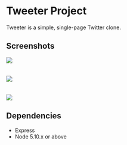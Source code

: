 # Tweeter Project

Tweeter is a simple, single-page Twitter clone.



## Screenshots


<img src="https://i.imgur.com/rSHdB5a.png?1"/>

<br/>
<br/>
<br/>
<img src= "https://i.imgur.com/TcrGjyb.png" />
<br/>
<br/>
<br/>
<img src="https://i.imgur.com/N4rVd6p.png" />






## Dependencies

- Express
- Node 5.10.x or above




